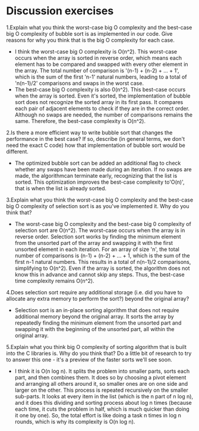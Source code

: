 # Discussion exercises

1.Explain what you think the worst-case big O complexity and the best-case big O complexity of bubble sort is as implemented in our code. Give reasons for why you think that is the big O complexity for each case.

- I think the worst-case big O complexity is O(n^2). This worst-case occurs when the array is sorted in reverse order, which means each element has to be compared and swapped with every other element in the array. The total number of comparison is '(n-1) + (n-2) + ... + 1', which is the sum of the first 'n-1' natural numbers, leading to a total of 'n(n-1)/2' comparisons and swaps in the worst case.
- The best-case big O complexity is also 0(n^2). This best-case occurs when the array is sorted. Even it's sorted, the implementation of bubble sort does not recognize the sorted array in its first pass. It compares each pair of adjacent elements to check if they are in the correct order. Although no swaps are needed, the number of comparisons remains the same. Therefore, the best-case complexity is O(n^2).


2.Is there a more efficient way to write bubble sort that changes the performance in the best case? If so, describe (in general terms, we don't need the exact C code) how that implementation of bubble sort would be different. 
- The optimized bubble sort can be added an additional flag to check whether any swaps have been made during an iteration. If no swaps are made, the algorithmcan terminate early, recognizing that the list is sorted. This optimization improves the best-case complexity to'O(n)', that is when the list is already sorted.


3.Explain what you think the worst-case big O complexity and the best-case big O complexity of selection sort is as you've implemented it. Why do you think that?
- The worst-case big O complexity and the best-case big 0 complexity of selection sort are O(n^2). The worst-case occurs when the array is in reverse order. Selection sort works by finding the minimum element from the unsorted part of the array and swapping it with the first unsorted element in each iteration. For an array of size 'n', the total number of comparisons is (n-1) + (n-2) + ... + 1, which is the sum of the first n-1 natural numbers. This results in a total of n(n-1)/2 comparisons, simplifying to O(n^2). Even if the array is sorted, the algorithm does not know this in advance and cannot skip any steps. Thus, the best-case time complexity remains O(n^2).


4.Does selection sort require any additional storage (i.e. did you have to allocate any extra memory to perform the sort?) beyond the original array?
- Selection sort is an in-place sorting algorithm that does not require additional memory beyond the original array. It sorts the array by repeatedly finding the minimum element from the unsorted part and swapping it with the beginning of the unsorted part, all within the original array. 


5.Explain what you think big O complexity of sorting algorithm that is built into the C libraries is. Why do you think that? Do a little bit of research to try to answer this one - it's a preview of the faster sorts we'll see soon. 
- I think it is O(n log n). It splits the problem into smaller parts, sorts each part, and then combines them. It does so by choosing a pivot element and arranging all others around it, so smaller ones are on one side and larger on the other. This process is repeated recursively on the smaller sub-parts. It looks at every item in the list (which is the n part of n log n), and it does this dividing and sorting process about log n times (because each time, it cuts the problem in half, which is much quicker than doing it one by one). So, the total effort is like doing a task n times in log n rounds, which is why its complexity is O(n log n). 
